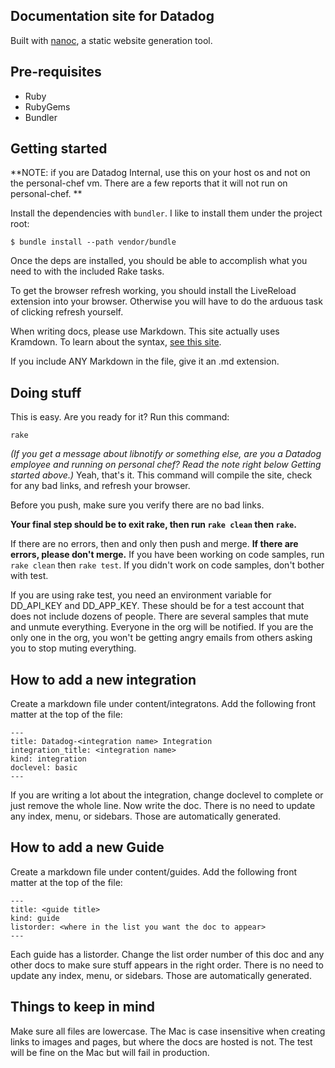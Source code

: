 ## Documentation site for Datadog

Built with [nanoc](http://nanoc.stoneship.org/), a static website generation tool.

## Pre-requisites

 * Ruby
 * RubyGems
 * Bundler

## Getting started

**NOTE: if you are Datadog Internal, use this on your host os and not on the personal-chef vm. There are a few reports that it will not run on personal-chef. **

Install the dependencies with `bundler`. I like to install them under the
project root:

```
$ bundle install --path vendor/bundle
```

Once the deps are installed, you should be able to accomplish what you need to
with the included Rake tasks.

To get the browser refresh working, you should install the LiveReload extension into your browser. Otherwise you will have to do the arduous task
of clicking refresh yourself.

When writing docs, please use Markdown. This site actually uses Kramdown. To learn about the syntax, [see this site][1].

If you include ANY Markdown in the file, give it an .md extension.

## Doing stuff

This is easy. Are you ready for it? Run this command:
```
rake
```
*(If you get a message about libnotify or something else, are you a Datadog employee and running on personal chef? Read the note right below Getting started above.)*
Yeah, that's it. This command will compile the site, check 
for any bad links, and refresh your browser.

Before you push, make sure you verify there are no bad links. 

**Your final step should be to exit rake, then run ```rake clean``` then ```rake```.**

If there are no errors, then and only then push and merge. **If there are errors, please don't merge.** If you have been working on code samples, run ```rake clean``` then ```rake test```. If you didn't work on code samples, don't bother with test.

If you are using rake test, you need an environment variable for DD_API_KEY and DD_APP_KEY. These should be for a test account that does not include dozens of people. There are several samples that mute and unmute everything. Everyone in the org will be notified. If you are the only one in the org, you won't be getting angry emails from others asking you to stop muting everything. 

## How to add a new integration

Create a markdown file under content/integratons. Add the following front matter at the top of the file:

    ---
    title: Datadog-<integration name> Integration
    integration_title: <integration name>
    kind: integration
    doclevel: basic
    ---

If you are writing a lot about the integration, change doclevel to complete or just remove the whole line. Now write the doc. There is no need to update any index, menu, or sidebars. Those are automatically generated. 

## How to add a new Guide

Create a markdown file under content/guides. Add the following front matter at the top of the file:

    ---
    title: <guide title>
    kind: guide
    listorder: <where in the list you want the doc to appear>
    ---

Each guide has a listorder. Change the list order number of this doc and any other docs to make sure stuff appears in the right order. There is no need to update any index, menu, or sidebars. Those are automatically generated. 

## Things to keep in mind

Make sure all files are lowercase. The Mac is case insensitive when creating links to images and pages, but where the docs are hosted is not. The test will be fine on the Mac but will fail in production.


[1]: http://kramdown.gettalong.org/quickref.html
